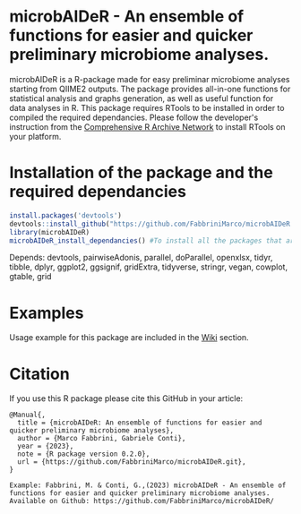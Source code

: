 # microbAIDeR - An ensemble of functions for easier and quicker preliminary microbiome analyses.

microbAIDeR is a R-package made for easy preliminar microbiome analyses starting from QIIME2 outputs. The package provides all-in-one functions for statistical analysis and graphs generation, as well as useful function for data analyses in R.
This package requires RTools to be installed in order to compiled the required dependancies. Please follow the developer's instruction from the [Comprehensive R Archive Network](https://cran.r-project.org/) to install RTools on your platform.


# Installation of the package and the required dependancies

```R
install.packages('devtools')
devtools::install_github("https://github.com/FabbriniMarco/microbAIDeR.git")
library(microbAIDeR)
microbAIDeR_install_dependancies() #To install all the packages that are necessary
```

Depends: devtools, pairwiseAdonis, parallel, doParallel, openxlsx, tidyr, tibble, dplyr, ggplot2, ggsignif, gridExtra, tidyverse, stringr, vegan, cowplot, gtable, grid


# Examples

Usage example for this package are included in the [Wiki](https://github.com/FabbriniMarco/microbAIDeR/wiki) section.

# Citation

If you use this R package please cite this GitHub in your article:

```
@Manual{,
  title = {microbAIDeR: An ensemble of functions for easier and quicker preliminary microbiome analyses},
  author = {Marco Fabbrini, Gabriele Conti},
  year = {2023},
  note = {R package version 0.2.0},
  url = {https://github.com/FabbriniMarco/microbAIDeR.git},
}

Example: Fabbrini, M. & Conti, G.,(2023) microbAIDeR - An ensemble of functions for easier and quicker preliminary microbiome analyses. Available on Github: https://github.com/FabbriniMarco/microbAIDeR/

```

